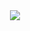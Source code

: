 <div align=center>
  <a href="https://solved.ac/profile/sukam09">
    <img src="http://mazassumnida.wtf/api/v2/generate_badge?boj=sukam09"/>
  </a>
</div>
